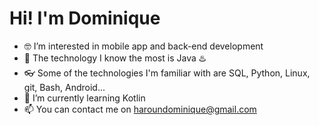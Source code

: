 # Hi! I'm Dominique

- 🤓 I’m interested in mobile app and back-end development
- 💪 The technology I know the most is Java ♨️
- 👓 Some of the technologies I'm familiar with are SQL, Python, Linux, git, Bash, Android...
- 🔎 I’m currently learning Kotlin 
- 📫 You can contact me on haroundominique@gmail.com

<!---
HarounDominique/HarounDominique is a ✨ special ✨ repository because its `README.md` (this file) appears on your GitHub profile.
You can click the Preview link to take a look at your changes.
--->
